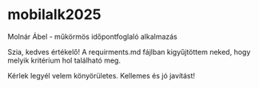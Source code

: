 # mobilalk2025
Molnár Ábel - műkörmös időpontfoglaló alkalmazás

Szia, kedves értékelő!
A requirments.md fájlban kigyűjtöttem neked, hogy melyik kritérium hol található meg. 

Kérlek legyél velem könyörületes. Kellemes és jó javítást!
